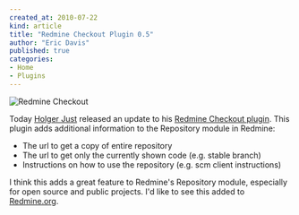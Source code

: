 ```yaml
---
created_at: 2010-07-22
kind: article
title: "Redmine Checkout Plugin 0.5"
author: "Eric Davis"
published: true
categories:
- Home
- Plugins
---
```


![Redmine Checkout](http://redmineblog.com/assets/2010/7/redmine_checkout.png)

Today [Holger Just][] released an update to his [Redmine Checkout plugin][plugin].  This plugin adds additional information to the Repository module in Redmine:

* The url to get a copy of entire repository
* The url to get only the currently shown code (e.g. stable branch)
* Instructions on how to use the repository (e.g. scm client instructions)

I think this adds a great feature to Redmine's Repository module, especially for open source and public projects. I'd like to see this added to [Redmine.org](http://www.redmine.org).

[Holger Just]: http://www.redmine.org/users/2784
[plugin]: http://dev.holgerjust.de/news/10
